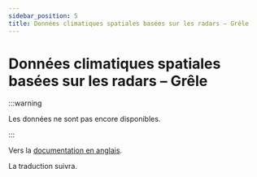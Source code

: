 ```yaml
---
sidebar_position: 5
title: Données climatiques spatiales basées sur les radars – Grêle
---
```


# Données climatiques spatiales basées sur les radars – Grêle

:::warning 

Les données ne sont pas encore disponibles.

:::

Vers la [documentation en anglais](https://opendatadocs.meteoswiss.ch/c-climate-data/c5-radar-based-climate-data).

La traduction suivra.

